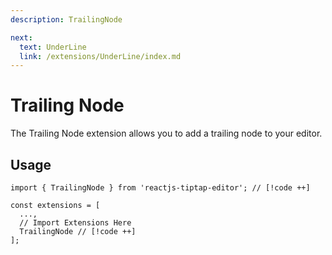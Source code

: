 ```yaml
---
description: TrailingNode

next:
  text: UnderLine
  link: /extensions/UnderLine/index.md
---
```


# Trailing Node

 The Trailing Node extension allows you to add a trailing node to your editor.

## Usage

```tsx
import { TrailingNode } from 'reactjs-tiptap-editor'; // [!code ++]

const extensions = [
  ...,
  // Import Extensions Here
  TrailingNode // [!code ++]
];
```
